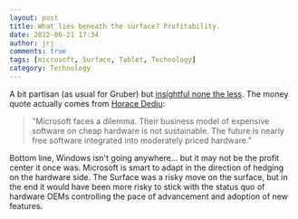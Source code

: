 ```yaml
---
layout: post
title: What lies beneath the surface? Profitability.
date: 2012-06-21 17:34
author: jrj
comments: true
tags: [microsoft, Surface, Tablet, Technology]
category: Technology
---
```

A bit partisan (as usual for Gruber) but <a href="http://daringfireball.net/2012/06/surface_between_rock_and_hardware_place" target="_blank">insightful none the less</a>. The money quote actually comes from <a href="http://www.asymco.com/2012/06/20/who-will-be-microsofts-tim-cook/" target="_blank">Horace Dediu</a>:
<blockquote>"Microsoft faces a dilemma. Their business model of expensive software on cheap hardware is not sustainable. The future is nearly free software integrated into moderately priced hardware."</blockquote>
Bottom line, Windows isn't going anywhere... but it may not be the profit center it once was. Microsoft is smart to adapt in the direction of hedging on the hardware side. The Surface was a risky move on the surface, but in the end it would have been more risky to stick with the status quo of hardware OEMs controlling the pace of advancement and adoption of new features.
